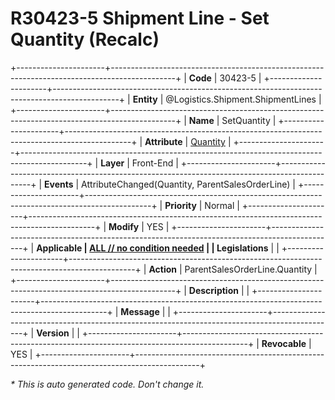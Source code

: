 ﻿---
erp.type: front-end-business-rule
erp.entity: Logistics.Shipment.ShipmentLines
---

# R30423-5 Shipment Line - Set Quantity (Recalc)
+----------------------+----------------------------------------------------------------------------------------------+
| **Code**             | 30423-5                                                                                      |
+----------------------+----------------------------------------------------------------------------------------------+
| **Entity**           | @Logistics.Shipment.ShipmentLines                                                            |
+----------------------+----------------------------------------------------------------------------------------------+
| **Name**             | SetQuantity                                                                                  |
+----------------------+----------------------------------------------------------------------------------------------+
| **Attribute**        | [Quantity](../entities/Logistics.Shipment.ShipmentLines.md#quantity)                         |
+----------------------+----------------------------------------------------------------------------------------------+
| **Layer**            | Front-End                                                                                    |
+----------------------+----------------------------------------------------------------------------------------------+
| **Events**           | AttributeChanged(Quantity, ParentSalesOrderLine)                                             |
+----------------------+----------------------------------------------------------------------------------------------+
| **Priority**         | Normal                                                                                       |
+----------------------+----------------------------------------------------------------------------------------------+
| **Modify**           | YES                                                                                          |
+----------------------+----------------------------------------------------------------------------------------------+
| **Applicable         | [ALL // no condition needed](xref:applicable-legislations)                                   |
| Legislations**       |                                                                                              |
+----------------------+----------------------------------------------------------------------------------------------+
| **Action**           | ParentSalesOrderLine.Quantity                                                                |
+----------------------+----------------------------------------------------------------------------------------------+
| **Description**      |                                                                                              |
+----------------------+----------------------------------------------------------------------------------------------+
| **Message**          |                                                                                              |
+----------------------+----------------------------------------------------------------------------------------------+
| **Version**          |                                                                                              |
+----------------------+----------------------------------------------------------------------------------------------+
| **Revocable**        | YES                                                                                          |
+----------------------+----------------------------------------------------------------------------------------------+

*\* This is auto generated code. Don't change it.*
